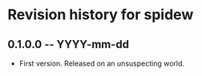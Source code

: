 # Revision history for spidew

## 0.1.0.0 -- YYYY-mm-dd

* First version. Released on an unsuspecting world.
